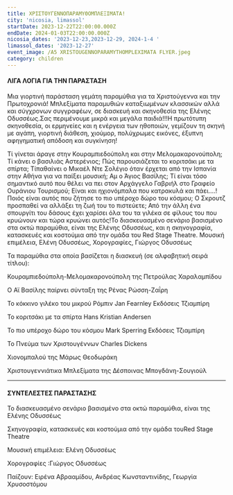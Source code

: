 ```yaml
---
title: ΧΡΙΣΤΟΥΓΕΝΝΟΠΑΡΑΜΥΘΟΜΠΛΕΞΙΜΑΤΑ!
city: 'nicosia, limassol'
startDate: 2023-12-22T22:00:00.000Z
endDate: 2024-01-03T22:00:00.000Z
nicosia_dates: '2023-12-23,2023-12-29, 2024-1-4 '
limassol_dates: '2023-12-27'
event_image: /A5 XRISTOUGENNOPARAMYTHOMPLEXIMATA FLYER.jpeg
category: children
---
```


#### ΛΙΓΑ ΛΟΓΙΑ ΓΙΑ ΤΗΝ ΠΑΡΑΣΤΑΣΗ

Μια γιορτινή παράσταση	γεμάτη παραμύθια	για τα Χριστούγεννα	και την Πρωτοχρονιά!	Μπλεξίματα	παραμυθιών	καταξιωμένων	κλασσικών	αλλά και σύγχρονων συγγραφέων, σε διασκευή και σκηνοθεσία της Ελένης Οδυσσέως.Σας περιμένουμε μικρά και μεγάλα παιδιά!!!Η πρωτότυπη σκηνοθεσία, οι ερμηνείες και η ενέργεια των ηθοποιών, γεμίζουν τη σκηνή με αγάπη, γιορτινή διάθεση, χιούμορ, πολύχρωμες εικόνες, έξυπνη αφηγηματική απόδοση και συγκίνηση!

Τί γίνεται άραγε στην Κουραμπιεδούπολη και στην Μελομακαρονούπολη; Τί κάνει ο βασιλιάς Αστερένιος; Πώς παρουσιάζεται το κοριτσάκι με τα σπίρτα; Τί​παθαίνει ο Μικαέλ Ντε Σολέγιο όταν έρχεται από την Ισπανία στην Αθήνα για να παίξει μουσική; Αμ ο Άγιος Βασίλης; Τί είναι τόσο σημαντικό αυτό που θέλει να πει στον Αρχάγγελο Γαβριήλ στο Γραφείο Ουράνιου Τουρισμού; Είναι και ηχιονόμπαλα που κατρακυλά και πάει….! Ποιός είναι αυτός που ζήτησε το πιο υπέροχο δώρο του κόσμου; Ο Σκρουτζ προσπαθεί να αλλάξει τη ζωή του το πιστεύετε; Από την άλλη ένα σπουργίτι του δάσους έχει χαρίσει όλα του τα γιλέκα σε φίλους του που κρυώνουν και τώρα κρυώνει αυτός!Το διασκευασμένο σενάριο βασισμένο στα οκτώ παραμύθια, είναι της Ελένης Οδυσσέως, και η σκηνογραφία, κατασκευές και κοστούμια από την ομάδα του Red Stage Theatre. Μουσική επιμέλεια, Ελένη Οδυσσέως, Χορογραφίες, Γιώργος Οδυσσέως

Τα παραμύθια στα οποία βασίζεται η διασκευή (σε αλφαβητική σειρά τίτλου):

Κουραμπιεδούπολη-Μελομακαρονούπολη της Πετρούλας Χαραλαμπίδου

Ο Αϊ Βασίλης παίρνει σύνταξη της Ρένας Ρώσση-Ζαΐρη

Το κόκκινο γιλέκο του μικρού Ρόμπιν	Jan Fearnley	Εκδόσεις Τζιαμπίρη

Το κοριτσάκι με τα σπίρτα	Hans Kristian Andersen

Το πιο υπέροχο δώρο του κόσμου Mark Sperring	Εκδόσεις Τζιαμπίρη

Το Πνεύμα των Χριστουγέννων	Charles Dickens

Χιονομπαλού της Μάρως Θεοδωράκη

Χριστουγεννιάτικα Μπλεξίματα της Δέσποινας Μπογδάνη-Σουγιούλ

***

#### ΣΥΝΤΕΛΕΣΤΕΣ ΠΑΡΑΣΤΑΣΗΣ

Το διασκευασμένο σενάριο βασισμένο στα οκτώ παραμύθια, είναι της Ελένης Οδυσσέως

Σκηνογραφία, κατασκευές και κοστούμια από την ομάδα τουRed Stage Theatre

Μουσική επιμέλεια: Ελένη Οδυσσέως

Χορογραφίες :Γιώργος Οδυσσέως

Παίζουν: Ειρένα Αβρααμίδου, Ανδρέας Κωνσταντινίδης, Γεωργία Χρυσοστόμου
